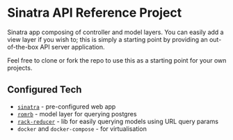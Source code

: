 # Sinatra API Reference Project

Sinatra app composing of controller and model layers. You can easily add a view layer if you wish to; this is simply a starting point by providing an out-of-the-box API server application.

Feel free to clone or fork the repo to use this as a starting point for your own projects.

## Configured Tech

- [`sinatra`](http://sinatrarb.com/) - pre-configured web app
- [`romrb`](http://rom-rb.org/) - model layer for querying postgres
- [`rack-reducer`](https://github.com/chrisfrank/rack-reducer) - lib for easily querying models using URL query params
- `docker` and `docker-compose` - for virtualisation
